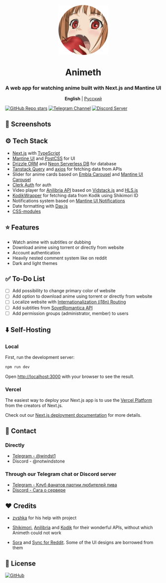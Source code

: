 <div align="center">

<img width="160" height="160" align="center" src="public/favicon.png">

# Animeth

### A web app for watching anime built with Next.js and Mantine UI

<p align="center">
<strong>English</strong> | <a href="https://github.com/windstone-aristotle-yellow/animeth/blob/main/README.md">Русский</a>
</p>

</div>

[![GitHub Repo stars](https://img.shields.io/github/stars/windstone-aristotle-yellow/Animeth?label=Stars&style=flat&logo=data%3Aimage%2Fsvg%2Bxml%3Bbase64%2CPD94bWwgdmVyc2lvbj0iMS4wIiBlbmNvZGluZz0idXRmLTgiPz4KPHN2ZyBoZWlnaHQ9IjI0IiB2aWV3Qm94PSIwIC05NjAgOTYwIDk2MCIgd2lkdGg9IjI0IiB4bWxucz0iaHR0cDovL3d3dy53My5vcmcvMjAwMC9zdmciPgogIDxwYXRoIGQ9Im0zNTQtMjQ3IDEyNi03NiAxMjYgNzctMzMtMTQ0IDExMS05Ni0xNDYtMTMtNTgtMTM2LTU4IDEzNS0xNDYgMTMgMTExIDk3LTMzIDE0M1pNMjMzLTgwbDY1LTI4MUw4MC01NTBsMjg4LTI1IDExMi0yNjUgMTEyIDI2NSAyODggMjUtMjE4IDE4OSA2NSAyODEtMjQ3LTE0OUwyMzMtODBabTI0Ny0zNTBaIiBzdHlsZT0iZmlsbDogcmdiKDI0NSwgMjI3LCA2Nik7Ii8%2BCjwvc3ZnPg%3D%3D&color=%23f8e444)](https://github.com/windstone-aristotle-yellow/Animeth/stargazers)
[![Telegram Channel](https://img.shields.io/badge/Telegram-КФПЛП-blue?style=flat&logo=telegram)](https://t.me/democracysucks)
[![Discord Server](https://img.shields.io/discord/1218281145138151430?label=Discord&labelColor=7289da&color=2c2f33&style=flat)](https://discord.gg/JhmkZDScfg)

## 📱 Screenshots

## ⚙️ Tech Stack

* [Next.js](https://nextjs.org/) with [TypeScript](https://www.typescriptlang.org/)
* [Mantine UI](https://mantine.dev/) and [PostCSS](https://postcss.org/) for UI
* [Drizzle ORM](https://orm.drizzle.team/) and [Neon Serverless DB](https://neon.tech/) for database
* [Tanstack Query](https://tanstack.com/query/latest) and [axios](https://axios-http.com/ru/docs/intro) for fetching data from APIs
* Slider for anime cards based on [Embla Carousel](https://www.embla-carousel.com) and [Mantine UI Carousel](https://mantine.dev/x/carousel/)
* [Clerk Auth](https://clerk.com/) for auth
* Video player for [Anilibria API](https://github.com/anilibria/docs) based on [Vidstack.js](https://www.vidstack.io/) and [HLS.js](https://github.com/video-dev/hls.js)
* [KodikWrapper](https://github.com/thedvxchsquad/kodikwrapper) for fetching data from Kodik using Shikimori ID
* Notifications system based on [Mantine UI Notifications](https://mantine.dev/x/notifications/)
* Date formatting with [Day.js](https://day.js.org/)
* [CSS-modules](https://nextjs.org/docs/app/building-your-application/styling/css-modules)

## ⭐ Features

* Watch anime with subtitles or dubbing
* Download anime using torrent or directly from website
* Account authentication
* Heavily nested comment system like on reddit
* Dark and light themes

## ✅ To-Do List

- [ ] Add possibility to change primary color of website
- [ ] Add option to download anime using torrent or directly from website
- [ ] Localize website with [Internationalization (i18n) Routing](https://nextjs.org/docs/pages/building-your-application/routing/internationalization)
- [ ] Add subtitles from [SovetRomantica API](https://github.com/sovetromantica/sr-api)
- [ ] Add permission groups (administrator, member) to users

## ⬇️ Self-Hosting

### Local

First, run the development server:

```bash
npm run dev
```

Open [http://localhost:3000](http://localhost:3000) with your browser to see the result.

### Vercel

The easiest way to deploy your Next.js app is to use the [Vercel Platform](https://vercel.com/new?utm_medium=default-template&filter=next.js&utm_source=create-next-app&utm_campaign=create-next-app-readme) from the creators of Next.js.

Check out our [Next.js deployment documentation](https://nextjs.org/docs/deployment) for more details.

## 💬 Contact

### Directly

* [Telegram - @windst1](https://t.me/windst1)
* Discord - @notwindstone

### Through our Telegram chat or Discord server

* [Telegram - Клуб фанатов партии любителей пива](https://t.me/democracysucks)
* [Discord - Сага о сервере](https://discord.gg/JhmkZDScfg)

## ❤️ Credits

* [zvshka](https://github.com/zvshka) for his help with project

* [Shikimori](https://shikimori.one/api/doc/graphql), [Anilibria](https://github.com/anilibria/docs) and [Kodik](http://kodik.cc/) for their wonderful APIs, without which Animeth could not work

* [Sora](https://github.com/Khanhtran47/Sora) and [Sync for Reddit](https://github.com/laurencedawson/sync-for-reddit). Some of the UI designs are borrowed from them

## 📜 License

[![GitHub](https://img.shields.io/github/license/windstone-aristotle-yellow/Animeth?style=for-the-badge)](https://github.com/windstone-aristotle-yellow/Animeth/blob/main/LICENSE)